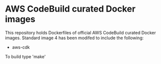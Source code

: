 # AWS CodeBuild curated Docker images

This repository holds Dockerfiles of official AWS CodeBuild curated Docker images. 
Standard image 4 has been modifed to include the following:

- aws-cdk

To build type 'make'
